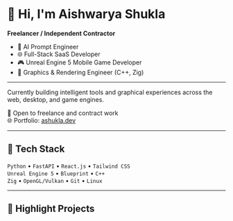 # 👋 Hi, I'm Aishwarya Shukla

**Freelancer / Independent Contractor**  
- 🧠 AI Prompt Engineer  
- 🌐 Full-Stack SaaS Developer  
- 🎮 Unreal Engine 5 Mobile Game Developer  
- 🎨 Graphics & Rendering Engineer (C++, Zig)

---

Currently building intelligent tools and graphical experiences across the web, desktop, and game engines.

💼 Open to freelance and contract work  
🌐 Portfolio: [ashukla.dev](https://ashukla.dev)

---

## 🔧 Tech Stack
`Python` • `FastAPI` • `React.js` • `Tailwind CSS`  
`Unreal Engine 5` • `Blueprint` • `C++`  
`Zig` • `OpenGL/Vulkan` • `Git` • `Linux`

---

## 📌 Highlight Projects
